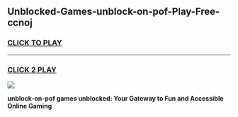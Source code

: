 
## Unblocked-Games-unblock-on-pof-Play-Free-ccnoj
<h3>
<a href="https://premium76.site?title=unblock-on-pof&ref=20M">CLICK TO PLAY</a></h3>
<hr>

<h3>
<a href="https://premium76.site?title=unblock-on-pof&ref=20M">CLICK 2 PLAY</a>
  
</h3>

<a href="https://premium76.site?title=unblock-on-pof&ref=19M"><img src="https://clearcache.store/games.png"></a>


**unblock-on-pof games unblocked: Your Gateway to Fun and Accessible Online Gaming**
